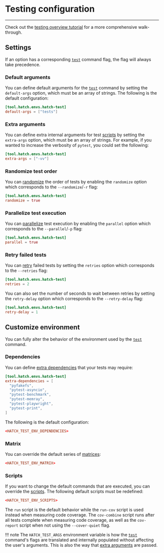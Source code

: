 # Testing configuration

-----

Check out the [testing overview tutorial](../../tutorials/testing/overview.md) for a more comprehensive walk-through.

## Settings

If an option has a corresponding [`test`](../../cli/reference.md#hatch-test) command flag, the flag will always take precedence.

### Default arguments

You can define default arguments for the [`test`](../../cli/reference.md#hatch-test) command by setting the `default-args` option, which must be an array of strings. The following is the default configuration:

```toml config-example
[tool.hatch.envs.hatch-test]
default-args = ["tests"]
```

### Extra arguments

You can define extra internal arguments for test [scripts](#scripts) by setting the `extra-args` option, which must be an array of strings. For example, if you wanted to increase the verbosity of `pytest`, you could set the following:

```toml config-example
[tool.hatch.envs.hatch-test]
extra-args = ["-vv"]
```

### Randomize test order

You can [randomize](https://github.com/pytest-dev/pytest-randomly) the order of tests by enabling the `randomize` option which corresponds to the `--randomize`/`-r` flag:

```toml config-example
[tool.hatch.envs.hatch-test]
randomize = true
```

### Parallelize test execution

You can [parallelize](https://github.com/pytest-dev/pytest-xdist) test execution by enabling the `parallel` option which corresponds to the `--parallel`/`-p` flag:

```toml config-example
[tool.hatch.envs.hatch-test]
parallel = true
```

### Retry failed tests

You can [retry](https://github.com/pytest-dev/pytest-rerunfailures) failed tests by setting the `retries` option which corresponds to the `--retries` flag:

```toml config-example
[tool.hatch.envs.hatch-test]
retries = 2
```

You can also set the number of seconds to wait between retries by setting the `retry-delay` option which corresponds to the `--retry-delay` flag:

```toml config-example
[tool.hatch.envs.hatch-test]
retry-delay = 1
```

## Customize environment

You can fully alter the behavior of the environment used by the [`test`](../../cli/reference.md#hatch-test) command.

### Dependencies

You can define [extra dependencies](../environment/overview.md#dependencies) that your tests may require:

```toml config-example
[tool.hatch.envs.hatch-test]
extra-dependencies = [
  "pyfakefs",
  "pytest-asyncio",
  "pytest-benchmark",
  "pytest-memray",
  "pytest-playwright",
  "pytest-print",
]
```

The following is the default configuration:

```toml config-example
<HATCH_TEST_ENV_DEPENDENCIES>
```

### Matrix

You can override the default series of [matrices](../environment/advanced.md#matrix):

```toml config-example
<HATCH_TEST_ENV_MATRIX>
```

### Scripts

If you want to change the default commands that are executed, you can override the [scripts](../environment/overview.md#scripts). The following default scripts must be redefined:

```toml config-example
<HATCH_TEST_ENV_SCRIPTS>
```

The `run` script is the default behavior while the `run-cov` script is used instead when measuring code coverage. The `cov-combine` script runs after all tests complete when measuring code coverage, as well as the `cov-report` script when not using the `--cover-quiet` flag.

!!! note
    The `HATCH_TEST_ARGS` environment variable is how the [`test`](../../cli/reference.md#hatch-test) command's flags are translated and internally populated without affecting the user's arguments. This is also the way that [extra arguments](#extra-arguments) are passed.
